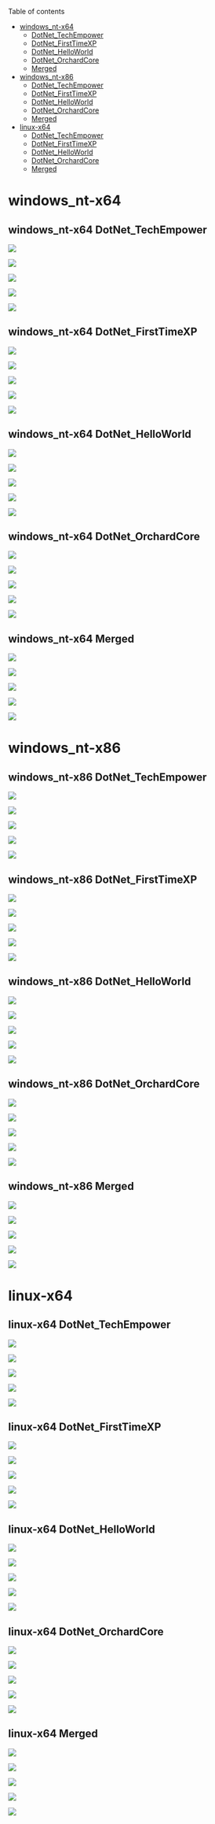 Table of contents
* [windows_nt-x64](#windows_nt-x64)
  * [DotNet_TechEmpower](#windows_nt-x64-dotnet_techempower)
  * [DotNet_FirstTimeXP](#windows_nt-x64-dotnet_firsttimexp)
  * [DotNet_HelloWorld](#windows_nt-x64-dotnet_helloworld)
  * [DotNet_OrchardCore](#windows_nt-x64-dotnet_orchardcore)
  * [Merged](#windows_nt-x64-merged)
* [windows_nt-x86](#windows_nt-x86)
  * [DotNet_TechEmpower](#windows_nt-x86-dotnet_techempower)
  * [DotNet_FirstTimeXP](#windows_nt-x86-dotnet_firsttimexp)
  * [DotNet_HelloWorld](#windows_nt-x86-dotnet_helloworld)
  * [DotNet_OrchardCore](#windows_nt-x86-dotnet_orchardcore)
  * [Merged](#windows_nt-x86-merged)
* [linux-x64](#linux-x64)
  * [DotNet_TechEmpower](#linux-x64-dotnet_techempower)
  * [DotNet_FirstTimeXP](#linux-x64-dotnet_firsttimexp)
  * [DotNet_HelloWorld](#linux-x64-dotnet_helloworld)
  * [DotNet_OrchardCore](#linux-x64-dotnet_orchardcore)
  * [Merged](#linux-x64-merged)


# windows_nt-x64
## windows_nt-x64 DotNet_TechEmpower
![](windows_nt-x64/DotNet_TechEmpower/average_overlap.png)

![](windows_nt-x64/DotNet_TechEmpower/mean_squared_error.png)

![](windows_nt-x64/DotNet_TechEmpower/matching_fgs.png)

![](windows_nt-x64/DotNet_TechEmpower/mismatching_fgs.png)

![](windows_nt-x64/DotNet_TechEmpower/low_overlap_matches.png)

## windows_nt-x64 DotNet_FirstTimeXP
![](windows_nt-x64/DotNet_FirstTimeXP/average_overlap.png)

![](windows_nt-x64/DotNet_FirstTimeXP/mean_squared_error.png)

![](windows_nt-x64/DotNet_FirstTimeXP/matching_fgs.png)

![](windows_nt-x64/DotNet_FirstTimeXP/mismatching_fgs.png)

![](windows_nt-x64/DotNet_FirstTimeXP/low_overlap_matches.png)

## windows_nt-x64 DotNet_HelloWorld
![](windows_nt-x64/DotNet_HelloWorld/average_overlap.png)

![](windows_nt-x64/DotNet_HelloWorld/mean_squared_error.png)

![](windows_nt-x64/DotNet_HelloWorld/matching_fgs.png)

![](windows_nt-x64/DotNet_HelloWorld/mismatching_fgs.png)

![](windows_nt-x64/DotNet_HelloWorld/low_overlap_matches.png)

## windows_nt-x64 DotNet_OrchardCore
![](windows_nt-x64/DotNet_OrchardCore/average_overlap.png)

![](windows_nt-x64/DotNet_OrchardCore/mean_squared_error.png)

![](windows_nt-x64/DotNet_OrchardCore/matching_fgs.png)

![](windows_nt-x64/DotNet_OrchardCore/mismatching_fgs.png)

![](windows_nt-x64/DotNet_OrchardCore/low_overlap_matches.png)

## windows_nt-x64 Merged
![](windows_nt-x64/Merged/average_overlap.png)

![](windows_nt-x64/Merged/mean_squared_error.png)

![](windows_nt-x64/Merged/matching_fgs.png)

![](windows_nt-x64/Merged/mismatching_fgs.png)

![](windows_nt-x64/Merged/low_overlap_matches.png)

# windows_nt-x86
## windows_nt-x86 DotNet_TechEmpower
![](windows_nt-x86/DotNet_TechEmpower/average_overlap.png)

![](windows_nt-x86/DotNet_TechEmpower/mean_squared_error.png)

![](windows_nt-x86/DotNet_TechEmpower/matching_fgs.png)

![](windows_nt-x86/DotNet_TechEmpower/mismatching_fgs.png)

![](windows_nt-x86/DotNet_TechEmpower/low_overlap_matches.png)

## windows_nt-x86 DotNet_FirstTimeXP
![](windows_nt-x86/DotNet_FirstTimeXP/average_overlap.png)

![](windows_nt-x86/DotNet_FirstTimeXP/mean_squared_error.png)

![](windows_nt-x86/DotNet_FirstTimeXP/matching_fgs.png)

![](windows_nt-x86/DotNet_FirstTimeXP/mismatching_fgs.png)

![](windows_nt-x86/DotNet_FirstTimeXP/low_overlap_matches.png)

## windows_nt-x86 DotNet_HelloWorld
![](windows_nt-x86/DotNet_HelloWorld/average_overlap.png)

![](windows_nt-x86/DotNet_HelloWorld/mean_squared_error.png)

![](windows_nt-x86/DotNet_HelloWorld/matching_fgs.png)

![](windows_nt-x86/DotNet_HelloWorld/mismatching_fgs.png)

![](windows_nt-x86/DotNet_HelloWorld/low_overlap_matches.png)

## windows_nt-x86 DotNet_OrchardCore
![](windows_nt-x86/DotNet_OrchardCore/average_overlap.png)

![](windows_nt-x86/DotNet_OrchardCore/mean_squared_error.png)

![](windows_nt-x86/DotNet_OrchardCore/matching_fgs.png)

![](windows_nt-x86/DotNet_OrchardCore/mismatching_fgs.png)

![](windows_nt-x86/DotNet_OrchardCore/low_overlap_matches.png)

## windows_nt-x86 Merged
![](windows_nt-x86/Merged/average_overlap.png)

![](windows_nt-x86/Merged/mean_squared_error.png)

![](windows_nt-x86/Merged/matching_fgs.png)

![](windows_nt-x86/Merged/mismatching_fgs.png)

![](windows_nt-x86/Merged/low_overlap_matches.png)

# linux-x64
## linux-x64 DotNet_TechEmpower
![](linux-x64/DotNet_TechEmpower/average_overlap.png)

![](linux-x64/DotNet_TechEmpower/mean_squared_error.png)

![](linux-x64/DotNet_TechEmpower/matching_fgs.png)

![](linux-x64/DotNet_TechEmpower/mismatching_fgs.png)

![](linux-x64/DotNet_TechEmpower/low_overlap_matches.png)

## linux-x64 DotNet_FirstTimeXP
![](linux-x64/DotNet_FirstTimeXP/average_overlap.png)

![](linux-x64/DotNet_FirstTimeXP/mean_squared_error.png)

![](linux-x64/DotNet_FirstTimeXP/matching_fgs.png)

![](linux-x64/DotNet_FirstTimeXP/mismatching_fgs.png)

![](linux-x64/DotNet_FirstTimeXP/low_overlap_matches.png)

## linux-x64 DotNet_HelloWorld
![](linux-x64/DotNet_HelloWorld/average_overlap.png)

![](linux-x64/DotNet_HelloWorld/mean_squared_error.png)

![](linux-x64/DotNet_HelloWorld/matching_fgs.png)

![](linux-x64/DotNet_HelloWorld/mismatching_fgs.png)

![](linux-x64/DotNet_HelloWorld/low_overlap_matches.png)

## linux-x64 DotNet_OrchardCore
![](linux-x64/DotNet_OrchardCore/average_overlap.png)

![](linux-x64/DotNet_OrchardCore/mean_squared_error.png)

![](linux-x64/DotNet_OrchardCore/matching_fgs.png)

![](linux-x64/DotNet_OrchardCore/mismatching_fgs.png)

![](linux-x64/DotNet_OrchardCore/low_overlap_matches.png)

## linux-x64 Merged
![](linux-x64/Merged/average_overlap.png)

![](linux-x64/Merged/mean_squared_error.png)

![](linux-x64/Merged/matching_fgs.png)

![](linux-x64/Merged/mismatching_fgs.png)

![](linux-x64/Merged/low_overlap_matches.png)

